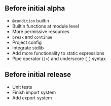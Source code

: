 ## Before initial alpha
- `@condition` builtin
- Builtin functions at module level
- More permissive resources
- `break` and `continue`
- Project config
- Integrate stdlib
- Add more functionality to static expressions
- Pipe operator (`|>`) and underscore (`_`) syntax

## Before initial release
- Unit tests
- Finish import system
- Add export system
